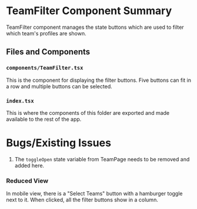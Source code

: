 # TeamFilter Component Summary
TeamFilter component manages the state buttons which are used to filter which team's profiles are shown.

## Files and Components
### ```components/TeamFilter.tsx```
This is the component for displaying the filter buttons. Five buttons can fit in a row and multiple buttons can be selected. 

### ```index.tsx```
This is where the components of this folder are exported and made available to the rest of the app.

# Bugs/Existing Issues
1. The ```toggleOpen``` state variable from TeamPage needs to be removed and added here.

### Reduced View
In mobile view, there is a "Select Teams" button with a hamburger toggle next to it. When clicked, all the filter buttons show in a column. 
